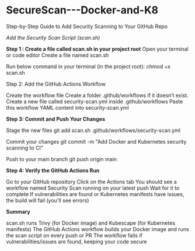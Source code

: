 # SecureScan---Docker-and-K8

Step-by-Step Guide to Add Security Scanning to Your GitHub Repo

*Add the Security Scan Script (scan.sh)*

**Step 1 : Create a file called scan.sh in your project root**
Open your terminal or code editor
Create a file named scan.sh

Run below command in your terminal (in the project root):
chmod +x scan.sh

Step 2: Add the GitHub Actions Workflow

Create the workflow file
Create a folder .github/workflows if it doesn’t exist.
Create a new file called security-scan.yml inside .github/workflows
Paste this workflow YAML content into security-scan.yml

**Step 3: Commit and Push Your Changes**

Stage the new files
git add scan.sh .github/workflows/security-scan.yml

Commit your changes
git commit -m "Add Docker and Kubernetes security scanning to CI"

Push to your main branch
git push origin main

**Step 4: Verify the GitHub Actions Run**

Go to your GitHub repository
Click on the Actions tab
You should see a workflow named Security Scan running on your latest push
Wait for it to complete
If vulnerabilities are found or Kubernetes manifests have issues, the build will fail (you'll see errors)

**Summary**

scan.sh runs Trivy (for Docker image) and Kubescape (for Kubernetes manifests)
The GitHub Actions workflow builds your Docker image and runs the scan script on every push or PR
The workflow fails if vulnerabilities/issues are found, keeping your code secure
